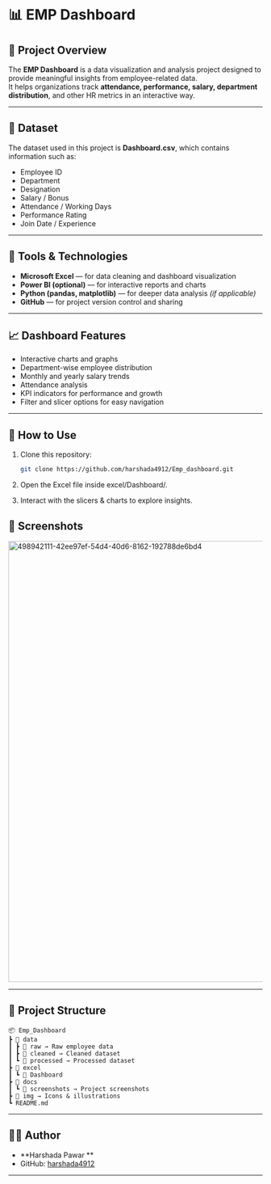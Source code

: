 # 📊 EMP Dashboard

## 🧾 Project Overview
The **EMP Dashboard** is a data visualization and analysis project designed to provide meaningful insights from employee-related data.  
It helps organizations track **attendance, performance, salary, department distribution**, and other HR metrics in an interactive way.

---

## 📁 Dataset
The dataset used in this project is **Dashboard.csv**, which contains information such as:

- Employee ID  
- Department  
- Designation  
- Salary / Bonus  
- Attendance / Working Days  
- Performance Rating  
- Join Date / Experience  



---

## 🧰 Tools & Technologies
- **Microsoft Excel** — for data cleaning and dashboard visualization  
- **Power BI (optional)** — for interactive reports and charts  
- **Python (pandas, matplotlib)** — for deeper data analysis *(if applicable)*  
- **GitHub** — for project version control and sharing  

---

## 📈 Dashboard Features
- Interactive charts and graphs  
- Department-wise employee distribution  
- Monthly and yearly salary trends  
- Attendance analysis  
- KPI indicators for performance and growth  
- Filter and slicer options for easy navigation  

---

## 🚀 How to Use
1. Clone this repository:
   ```bash
   git clone https://github.com/harshada4912/Emp_dashboard.git
    ```
2. Open the Excel file inside excel/Dashboard/.

3. Interact with the slicers & charts to explore insights.

   
## 📸 Screenshots


<img width="1622" height="873" alt="498942111-42ee97ef-54d4-40d6-8162-192788de6bd4" src="https://github.com/user-attachments/assets/325e11b6-bf14-4890-90fd-4a9ea1a1fc46" />


---

## 📂 Project Structure
```
📦 Emp_Dashboard
┣ 📂 data
┃ ┣ 📂 raw → Raw employee data
┃ ┣ 📂 cleaned → Cleaned dataset
┃ ┗ 📂 processed → Processed dataset
┣ 📂 excel
┃ ┗ 📂 Dashboard
┣ 📂 docs
┃ ┗ 📂 screenshots → Project screenshots
┣ 📂 img → Icons & illustrations
┗ README.md
```

---

## 👨‍💻 Author

- **Harshada Pawar **  
- GitHub: [harshada4912](https://github.com/harshada4912)  

---
